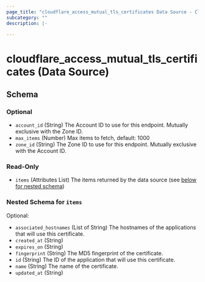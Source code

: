 ```yaml
---
page_title: "cloudflare_access_mutual_tls_certificates Data Source - Cloudflare"
subcategory: ""
description: |-
  
---
```


# cloudflare_access_mutual_tls_certificates (Data Source)




<!-- schema generated by tfplugindocs -->
## Schema

### Optional

- `account_id` (String) The Account ID to use for this endpoint. Mutually exclusive with the Zone ID.
- `max_items` (Number) Max items to fetch, default: 1000
- `zone_id` (String) The Zone ID to use for this endpoint. Mutually exclusive with the Account ID.

### Read-Only

- `items` (Attributes List) The items returned by the data source (see [below for nested schema](#nestedatt--items))

<a id="nestedatt--items"></a>
### Nested Schema for `items`

Optional:

- `associated_hostnames` (List of String) The hostnames of the applications that will use this certificate.
- `created_at` (String)
- `expires_on` (String)
- `fingerprint` (String) The MD5 fingerprint of the certificate.
- `id` (String) The ID of the application that will use this certificate.
- `name` (String) The name of the certificate.
- `updated_at` (String)


